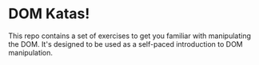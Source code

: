 # DOM Katas!

This repo contains a set of exercises to get you familiar with manipulating the DOM. It's designed to be used as a self-paced introduction to DOM manipulation.
